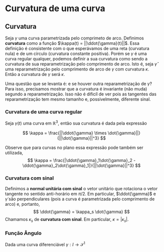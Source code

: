 # Curvatura de uma curva

## Curvatura 

Seja $\gamma$ uma curva parametrizada pelo comprimeto de arco. Definimos **curvatura** como a função $\kappa(t) = ||\ddot{\gamma}(t)||$. Essa definição é consistente com o que esperávamos de uma reta (curvatura nula) e de um círculo (curvatura constante positiva). Porém se $\gamma$ é uma curva regular qualquer, podemos definir a sua curvatura como sendo a curvatura de sua reparametrização pelo comprimento de arco. Isto é, seja $\hat{\gamma}$ uma reparametrização pelo comprimento de arco de $\gamma$ com curvatura $\kappa$. Então a curvatura de $\gamma$ será $\kappa$. 

Uma questão que se levanta é: e se houver outra reparametrização de $\gamma$? Para isso, precisamos mostrar que a curvatura é invariante (não muda) segundo a reparametrização. Isso não é dificíl de ver pois as tangentes das reparametrização tem mesmo tamanho e, possivelmente, diferente sinal.

### Curvatura de uma curva regular

Seja $\gamma(t)$ uma curva em $\mathbb{R}^3$, então sua curvatura é dada pela expressão

$$
\kappa = \frac{||\ddot{\gamma} \times \dot{\gamma}||}{||\dot{\gamma}||^3}
$$

Observe que para curvas no plano essa expressão pode também ser utilizada, 
$$
\kappa = \frac{|\ddot{\gamma}_1\dot{\gamma}_2 - \ddot{\gamma}_2\dot{\gamma}_1|}{||\dot{\gamma}||^3}
$$

### Curvatura com sinal 

Definimos a **normal unitária com sinal** o vetor unitário que rotaciona o vetor tangente no sentido anti-horário em $\pi/2$. Em particular, $\ddot{\gamma}$ e $\dot{\gamma}$ são perpendiculares (pois a curva é parametrizada pelo comprimento de arco) e, portanto, 
$$
\ddot{\gamma} = \kappa_s \dot{\gamma}
$$
Chamamos $\kappa_s$ de **curvatura com sinal**. Em particular, $\kappa = |\kappa_s|$.

### Função Ângulo 

Dada uma curva diferenciável $\gamma:I\to \mathcal{S}^1$
